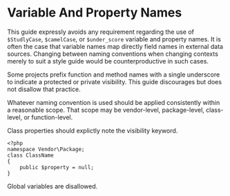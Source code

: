 Variable And Property Names
===========================

This guide expressly avoids any requirement regarding the use of
`$StudlyCase`, `$camelCase`, or `$under_score` variable and property names. It
is often the case that variable names map directly field names in external
data sources. Changing between naming conventions when changing contexts
merely to suit a style guide would be counterproductive in such cases.

Some projects prefix function and method names with a single underscore to
indicate a protected or private visibility. This guide discourages but does
not disallow that practice.

Whatever naming convention is used should be applied consistently within a
reasonable scope. That scope may be vendor-level, package-level, class-level,
or function-level.

Class properties should explictly note the visibility keyword.

    <?php
    namespace Vendor\Package;
    class ClassName
    {
        public $property = null;
    }

Global variables are disallowed.
